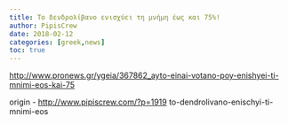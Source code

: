 ```yaml
---
title: Το δενδρολίβανο ενισχύει τη μνήμη έως και 75%!
author: PipisCrew
date: 2018-02-12
categories: [greek,news]
toc: true
---
```


http://www.pronews.gr/ygeia/367862_ayto-einai-votano-poy-enishyei-ti-mnimi-eos-kai-75

origin - http://www.pipiscrew.com/?p=1919 to-dendrolivano-enischyi-ti-mnimi-eos